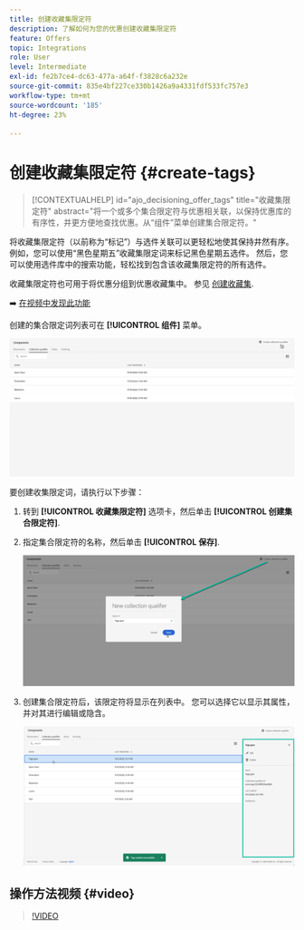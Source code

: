 ```yaml
---
title: 创建收藏集限定符
description: 了解如何为您的优惠创建收藏集限定符
feature: Offers
topic: Integrations
role: User
level: Intermediate
exl-id: fe2b7ce4-dc63-477a-a64f-f3828c6a232e
source-git-commit: 835e4bf227ce330b1426a9a4331fdf533fc757e3
workflow-type: tm+mt
source-wordcount: '185'
ht-degree: 23%

---
```


# 创建收藏集限定符 {#create-tags}

>[!CONTEXTUALHELP]
>id="ajo_decisioning_offer_tags"
>title="收藏集限定符"
>abstract="将一个或多个集合限定符与优惠相关联，以保持优惠库的有序性，并更方便地查找优惠。从“组件”菜单创建集合限定符。"

将收藏集限定符（以前称为“标记”）与选件关联可以更轻松地使其保持井然有序。 例如，您可以使用“黑色星期五”收藏集限定词来标记黑色星期五选件。 然后，您可以使用选件库中的搜索功能，轻松找到包含该收藏集限定符的所有选件。

收藏集限定符也可用于将优惠分组到优惠收藏集中。 参见 [创建收藏集](../offer-library/creating-collections.md).

➡️ [在视频中发现此功能](#video)

创建的集合限定词列表可在 **[!UICONTROL 组件]** 菜单。

![](../assets/tags_list.png)

要创建收集限定词，请执行以下步骤：

1. 转到 **[!UICONTROL 收藏集限定符]** 选项卡，然后单击 **[!UICONTROL 创建集合限定符]**.

1. 指定集合限定符的名称，然后单击 **[!UICONTROL 保存]**.

   ![](../assets/tags_create.png)

1. 创建集合限定符后，该限定符将显示在列表中。 您可以选择它以显示其属性，并对其进行编辑或隐含。

   ![](../assets/tags_created.png)

## 操作方法视频 {#video}

>[!VIDEO](https://video.tv.adobe.com/v/329374?quality=12)
